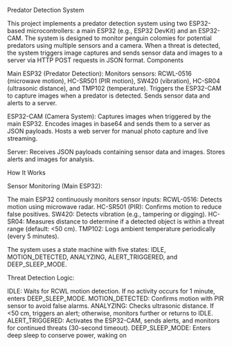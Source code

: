 Predator Detection System



This project implements a predator detection system using two ESP32-based microcontrollers: a main ESP32 (e.g., ESP32 DevKit) and an ESP32-CAM. The system is designed to monitor penguin colomies for potential predators using multiple sensors and a camera. When a threat is detected, the system triggers image captures and sends sensor data and images to a server via HTTP POST requests in JSON format.
Components

Main ESP32 (Predator Detection):
Monitors sensors: RCWL-0516 (microwave motion), HC-SR501 (PIR motion), SW420 (vibration), HC-SR04 (ultrasonic distance), and TMP102 (temperature).
Triggers the ESP32-CAM to capture images when a predator is detected.
Sends sensor data and alerts to a server.


ESP32-CAM (Camera System):
Captures images when triggered by the main ESP32.
Encodes images in base64 and sends them to a server as JSON payloads.
Hosts a web server for manual photo capture and live streaming.


Server:
Receives JSON payloads containing sensor data and images.
Stores alerts and images for analysis.



How It Works

Sensor Monitoring (Main ESP32):

The main ESP32 continuously monitors sensor inputs:
RCWL-0516: Detects motion using microwave radar.
HC-SR501 (PIR): Confirms motion to reduce false positives.
SW420: Detects vibration (e.g., tampering or digging).
HC-SR04: Measures distance to determine if a detected object is within a threat range (default: <50 cm).
TMP102: Logs ambient temperature periodically (every 5 minutes).


The system uses a state machine with five states: IDLE, MOTION_DETECTED, ANALYZING, ALERT_TRIGGERED, and DEEP_SLEEP_MODE.


Threat Detection Logic:

IDLE: Waits for RCWL motion detection. If no activity occurs for 1 minute, enters DEEP_SLEEP_MODE.
MOTION_DETECTED: Confirms motion with PIR sensor to avoid false alarms.
ANALYZING: Checks ultrasonic distance. If <50 cm, triggers an alert; otherwise, monitors further or returns to IDLE.
ALERT_TRIGGERED: Activates the ESP32-CAM, sends alerts, and monitors for continued threats (30-second timeout).
DEEP_SLEEP_MODE: Enters deep sleep to conserve power, waking on



